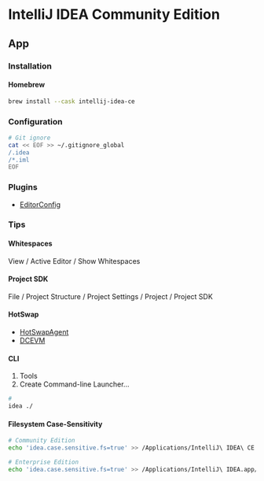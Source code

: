 # IntelliJ IDEA Community Edition

<!--
https://medium.com/@m.muizzsuddin_25037/hot-reload-java-without-worry-with-dcevm-hotswap-in-intellijidea-472ba82f8121

https://app.pluralsight.com/library/courses/intellij-ce-getting-started/table-of-contents

https://www.linkedin.com/learning/intellij-idea-community-edition-essential-training-2
-->

## App

### Installation

#### Homebrew

```sh
brew install --cask intellij-idea-ce
```

### Configuration

```sh
# Git ignore
cat << EOF >> ~/.gitignore_global
/.idea
/*.iml
EOF
```

### Plugins

- [EditorConfig](https://plugins.jetbrains.com/plugin/7294-editorconfig)

### Tips

#### Whitespaces

View / Active Editor / Show Whitespaces

#### Project SDK

File / Project Structure / Project Settings / Project / Project SDK

#### HotSwap

- [HotSwapAgent](http://hotswapagent.org/mydoc_setup_intellij_idea.html)
- [DCEVM](https://dcevm.github.io/)

#### CLI

1. Tools
2. Create Command-line Launcher...

```sh
#
idea ./
```

#### Filesystem Case-Sensitivity

```sh
# Community Edition
echo 'idea.case.sensitive.fs=true' >> /Applications/IntelliJ\ IDEA\ CE.app/Contents/bin/idea.properties

# Enterprise Edition
echo 'idea.case.sensitive.fs=true' >> /Applications/IntelliJ\ IDEA.app/Contents/bin/idea.properties
```
